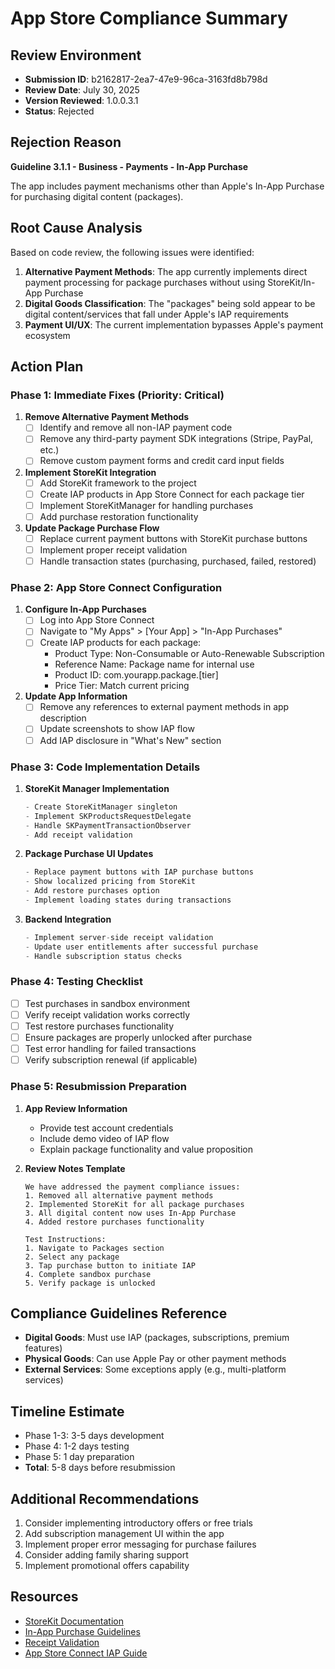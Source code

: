 # App Store Compliance Summary

## Review Environment

- **Submission ID**: b2162817-2ea7-47e9-96ca-3163fd8b798d
- **Review Date**: July 30, 2025
- **Version Reviewed**: 1.0.0.3.1
- **Status**: Rejected

## Rejection Reason

**Guideline 3.1.1 - Business - Payments - In-App Purchase**

The app includes payment mechanisms other than Apple's In-App Purchase for purchasing digital content (packages).

## Root Cause Analysis

Based on code review, the following issues were identified:

1. **Alternative Payment Methods**: The app currently implements direct payment processing for package purchases without using StoreKit/In-App Purchase
2. **Digital Goods Classification**: The "packages" being sold appear to be digital content/services that fall under Apple's IAP requirements
3. **Payment UI/UX**: The current implementation bypasses Apple's payment ecosystem

## Action Plan

### Phase 1: Immediate Fixes (Priority: Critical)

1. **Remove Alternative Payment Methods**
   - [ ] Identify and remove all non-IAP payment code
   - [ ] Remove any third-party payment SDK integrations (Stripe, PayPal, etc.)
   - [ ] Remove custom payment forms and credit card input fields

2. **Implement StoreKit Integration**
   - [ ] Add StoreKit framework to the project
   - [ ] Create IAP products in App Store Connect for each package tier
   - [ ] Implement StoreKitManager for handling purchases
   - [ ] Add purchase restoration functionality

3. **Update Package Purchase Flow**
   - [ ] Replace current payment buttons with StoreKit purchase buttons
   - [ ] Implement proper receipt validation
   - [ ] Handle transaction states (purchasing, purchased, failed, restored)

### Phase 2: App Store Connect Configuration

1. **Configure In-App Purchases**
   - [ ] Log into App Store Connect
   - [ ] Navigate to "My Apps" > [Your App] > "In-App Purchases"
   - [ ] Create IAP products for each package:
     - Product Type: Non-Consumable or Auto-Renewable Subscription
     - Reference Name: Package name for internal use
     - Product ID: com.yourapp.package.[tier]
     - Price Tier: Match current pricing

2. **Update App Information**
   - [ ] Remove any references to external payment methods in app description
   - [ ] Update screenshots to show IAP flow
   - [ ] Add IAP disclosure in "What's New" section

### Phase 3: Code Implementation Details

1. **StoreKit Manager Implementation**
   ```swift
   - Create StoreKitManager singleton
   - Implement SKProductsRequestDelegate
   - Handle SKPaymentTransactionObserver
   - Add receipt validation
   ```

2. **Package Purchase UI Updates**
   ```swift
   - Replace payment buttons with IAP purchase buttons
   - Show localized pricing from StoreKit
   - Add restore purchases option
   - Implement loading states during transactions
   ```

3. **Backend Integration**
   ```swift
   - Implement server-side receipt validation
   - Update user entitlements after successful purchase
   - Handle subscription status checks
   ```

### Phase 4: Testing Checklist

- [ ] Test purchases in sandbox environment
- [ ] Verify receipt validation works correctly
- [ ] Test restore purchases functionality
- [ ] Ensure packages are properly unlocked after purchase
- [ ] Test error handling for failed transactions
- [ ] Verify subscription renewal (if applicable)

### Phase 5: Resubmission Preparation

1. **App Review Information**
   - Provide test account credentials
   - Include demo video of IAP flow
   - Explain package functionality and value proposition

2. **Review Notes Template**
   ```
   We have addressed the payment compliance issues:
   1. Removed all alternative payment methods
   2. Implemented StoreKit for all package purchases
   3. All digital content now uses In-App Purchase
   4. Added restore purchases functionality
   
   Test Instructions:
   1. Navigate to Packages section
   2. Select any package
   3. Tap purchase button to initiate IAP
   4. Complete sandbox purchase
   5. Verify package is unlocked
   ```

## Compliance Guidelines Reference

- **Digital Goods**: Must use IAP (packages, subscriptions, premium features)
- **Physical Goods**: Can use Apple Pay or other payment methods
- **External Services**: Some exceptions apply (e.g., multi-platform services)

## Timeline Estimate

- Phase 1-3: 3-5 days development
- Phase 4: 1-2 days testing
- Phase 5: 1 day preparation
- **Total**: 5-8 days before resubmission

## Additional Recommendations

1. Consider implementing introductory offers or free trials
2. Add subscription management UI within the app
3. Implement proper error messaging for purchase failures
4. Consider adding family sharing support
5. Implement promotional offers capability

## Resources

- [StoreKit Documentation](https://developer.apple.com/documentation/storekit)
- [In-App Purchase Guidelines](https://developer.apple.com/app-store/review/guidelines/#in-app-purchase)
- [Receipt Validation](https://developer.apple.com/documentation/appstorereceipts)
- [App Store Connect IAP Guide](https://help.apple.com/app-store-connect/#/devb57be10e7)
